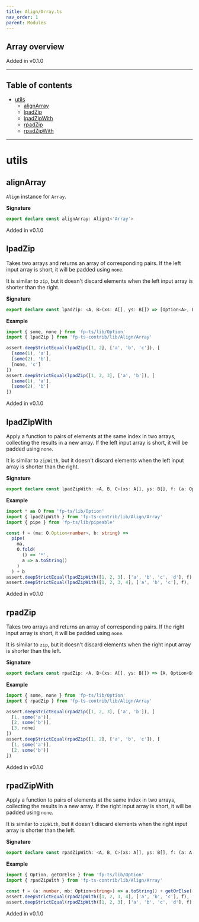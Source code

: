 ```yaml
---
title: Align/Array.ts
nav_order: 1
parent: Modules
---
```


## Array overview

Added in v0.1.0

---

<h2 class="text-delta">Table of contents</h2>

- [utils](#utils)
  - [alignArray](#alignarray)
  - [lpadZip](#lpadzip)
  - [lpadZipWith](#lpadzipwith)
  - [rpadZip](#rpadzip)
  - [rpadZipWith](#rpadzipwith)

---

# utils

## alignArray

`Align` instance for `Array`.

**Signature**

```ts
export declare const alignArray: Align1<'Array'>
```

Added in v0.1.0

## lpadZip

Takes two arrays and returns an array of corresponding pairs. If the left input array is short, it will be
padded using `none`.

It is similar to `zip`, but it doesn't discard elements when the left input array is shorter than the right.

**Signature**

```ts
export declare const lpadZip: <A, B>(xs: A[], ys: B[]) => [Option<A>, B][]
```

**Example**

```ts
import { some, none } from 'fp-ts/lib/Option'
import { lpadZip } from 'fp-ts-contrib/lib/Align/Array'

assert.deepStrictEqual(lpadZip([1, 2], ['a', 'b', 'c']), [
  [some(1), 'a'],
  [some(2), 'b'],
  [none, 'c']
])
assert.deepStrictEqual(lpadZip([1, 2, 3], ['a', 'b']), [
  [some(1), 'a'],
  [some(2), 'b']
])
```

Added in v0.1.0

## lpadZipWith

Apply a function to pairs of elements at the same index in two arrays, collecting the results in a new array. If the
left input array is short, it will be padded using `none`.

It is similar to `zipWith`, but it doesn't discard elements when the left input array is shorter than the right.

**Signature**

```ts
export declare const lpadZipWith: <A, B, C>(xs: A[], ys: B[], f: (a: Option<A>, b: B) => C) => C[]
```

**Example**

```ts
import * as O from 'fp-ts/lib/Option'
import { lpadZipWith } from 'fp-ts-contrib/lib/Align/Array'
import { pipe } from 'fp-ts/lib/pipeable'

const f = (ma: O.Option<number>, b: string) =>
  pipe(
    ma,
    O.fold(
      () => '*',
      a => a.toString()
    )
  ) + b
assert.deepStrictEqual(lpadZipWith([1, 2, 3], ['a', 'b', 'c', 'd'], f), ['1a', '2b', '3c', '*d'])
assert.deepStrictEqual(lpadZipWith([1, 2, 3, 4], ['a', 'b', 'c'], f), ['1a', '2b', '3c'])
```

Added in v0.1.0

## rpadZip

Takes two arrays and returns an array of corresponding pairs. If the right input array is short, it will be
padded using `none`.

It is similar to `zip`, but it doesn't discard elements when the right input array is shorter than the left.

**Signature**

```ts
export declare const rpadZip: <A, B>(xs: A[], ys: B[]) => [A, Option<B>][]
```

**Example**

```ts
import { some, none } from 'fp-ts/lib/Option'
import { rpadZip } from 'fp-ts-contrib/lib/Align/Array'

assert.deepStrictEqual(rpadZip([1, 2, 3], ['a', 'b']), [
  [1, some('a')],
  [2, some('b')],
  [3, none]
])
assert.deepStrictEqual(rpadZip([1, 2], ['a', 'b', 'c']), [
  [1, some('a')],
  [2, some('b')]
])
```

Added in v0.1.0

## rpadZipWith

Apply a function to pairs of elements at the same index in two arrays, collecting the results in a new array. If the
right input array is short, it will be padded using `none`.

It is similar to `zipWith`, but it doesn't discard elements when the right input array is shorter than the left.

**Signature**

```ts
export declare const rpadZipWith: <A, B, C>(xs: A[], ys: B[], f: (a: A, b: Option<B>) => C) => C[]
```

**Example**

```ts
import { Option, getOrElse } from 'fp-ts/lib/Option'
import { rpadZipWith } from 'fp-ts-contrib/lib/Align/Array'

const f = (a: number, mb: Option<string>) => a.toString() + getOrElse(() => '*')(mb)
assert.deepStrictEqual(rpadZipWith([1, 2, 3, 4], ['a', 'b', 'c'], f), ['1a', '2b', '3c', '4*'])
assert.deepStrictEqual(rpadZipWith([1, 2, 3], ['a', 'b', 'c', 'd'], f), ['1a', '2b', '3c'])
```

Added in v0.1.0
